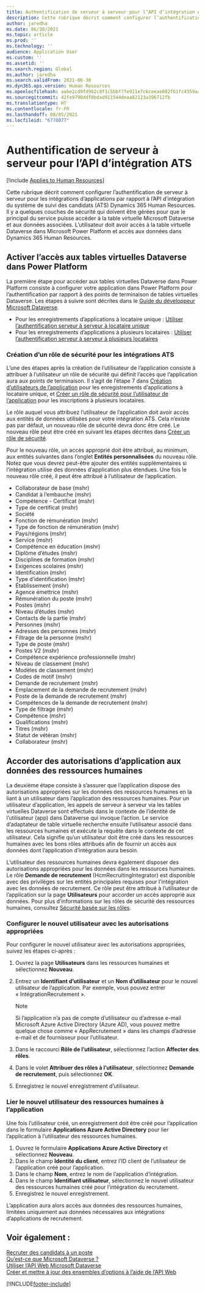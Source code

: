 ```yaml
---
title: Authentification de serveur à serveur pour l’API d’intégration ATS
description: Cette rubrique décrit comment configurer l’authentification de serveur à serveur pour les intégrations par rapport à l’API d’intégration du système de suivi des candidats (ATS) Dynamics 365 Human Resources.
author: jaredha
ms.date: 06/30/2021
ms.topic: article
ms.prod: ''
ms.technology: ''
audience: Application User
ms.custom: ''
ms.assetid: ''
ms.search.region: Global
ms.author: jaredha
ms.search.validFrom: 2021-06-30
ms.dyn365.ops.version: Human Resources
ms.openlocfilehash: aabe2cd9fd962c8f1c5bbf7fe911e7c6ceeae082f61fc4359aaf7bf197531eff
ms.sourcegitcommit: 42fe9790ddf0bdad911544deaa82123a396712fb
ms.translationtype: HT
ms.contentlocale: fr-FR
ms.lasthandoff: 08/05/2021
ms.locfileid: "6778077"
---
```

# <a name="server-to-server-authentication-for-the-ats-integration-api"></a>Authentification de serveur à serveur pour l’API d’intégration ATS

[!include [Applies to Human Resources](../includes/applies-to-hr.md)]

Cette rubrique décrit comment configurer l’authentification de serveur à serveur pour les intégrations d’applications par rapport à l’API d’intégration du système de suivi des candidats (ATS) Dynamics 365 Human Resources. Il y a quelques couches de sécurité qui doivent être gérées pour que le principal du service puisse accéder à la table virtuelle Microsoft Dataverse et aux données associées. L’utilisateur doit avoir accès à la table virtuelle Dataverse dans Microsoft Power Platform et accès aux données dans Dynamics 365 Human Resources.

## <a name="enable-access-to-dataverse-virtual-tables-in-power-platform"></a>Activer l’accès aux tables virtuelles Dataverse dans Power Platform

La première étape pour accéder aux tables virtuelles Dataverse dans Power Platform consiste à configurer votre application dans Power Platform pour l’authentification par rapport à des points de terminaison de tables virtuelles Dataverse. Les étapes à suivre sont décrites dans le [Guide du développeur Microsoft Dataverse](/powerapps/developer/data-platform).

  - Pour les enregistrements d’applications à locataire unique : [Utiliser l’authentification serveur à serveur à locataire unique](/powerapps/developer/data-platform/use-single-tenant-server-server-authentication)
  - Pour les enregistrements d’applications à plusieurs locataires : [Utiliser l’authentification serveur à serveur à plusieurs locataires](/powerapps/developer/data-platform/use-multi-tenant-server-server-authentication)

### <a name="creating-a-security-role-for-ats-integrations"></a>Création d’un rôle de sécurité pour les intégrations ATS

L’une des étapes après la création de l’utilisateur de l’application consiste à attribuer à l’utilisateur un rôle de sécurité qui définit l’accès que l’application aura aux points de terminaison. Il s’agit de l’étape 7 dans [Création d’utilisateurs de l’application](/powerapps/developer/data-platform/use-single-tenant-server-server-authentication#application-user-creation) pour les enregistrements d’applications à locataire unique, et [Créer un rôle de sécurité pour l’utilisateur de l’application](/powerapps/developer/data-platform/use-multi-tenant-server-server-authentication#create-a-security-role-for-the-application-user) pour les inscriptions à plusieurs locataires. 

Le rôle auquel vous attribuez l’utilisateur de l’application doit avoir accès aux entités de données utilisées pour votre intégration ATS. Cela n’existe pas par défaut, un nouveau rôle de sécurité devra donc être créé. Le nouveau rôle peut être créé en suivant les étapes décrites dans [Créer un rôle de sécurité](/power-platform/admin/create-edit-security-role#create-a-security-role).

Pour le nouveau rôle, un accès approprié doit être attribué, au minimum, aux entités suivantes dans l’onglet **Entités personnalisées** du nouveau rôle. Notez que vous devrez peut-être ajouter des entités supplémentaires si l’intégration utilise des données d’application plus étendues. Une fois le nouveau rôle créé, il peut être attribué à l’utilisateur de l’application.

  - Collaborateur de base (mshr)
  - Candidat à l’embauche (mshr)
  - Compétence - Certificat (mshr)
  - Type de certificat (mshr)
  - Société
  - Fonction de rémunération (mshr)
  - Type de fonction de rémunération (mshr)
  - Pays/régions (mshr)
  - Service (mshr)
  - Compétence en éducation (mshr)
  - Diplôme d’études (mshr)
  - Disciplines de formation (mshr)
  - Exigences scolaires (mshr)
  - Identification (mshr)
  - Type d’identification (mshr)
  - Établissement (mshr)
  - Agence émettrice (mshr)
  - Rémunération du poste (mshr)
  - Postes (mshr)
  - Niveau d’études (mshr)
  - Contacts de la partie (mshr)
  - Personnes (mshr)
  - Adresses des personnes (mshr)
  - Filtrage de la personne (mshr)
  - Type de poste (mshr)
  - Postes V2 (mshr)
  - Compétence expérience professionnelle (mshr)
  - Niveau de classement (mshr)
  - Modèles de classement (mshr)
  - Codes de motif (mshr)
  - Demande de recrutement (mshr)
  - Emplacement de la demande de recrutement (mshr)
  - Poste de la demande de recrutement (mshr)
  - Compétences de la demande de recrutement (mshr)
  - Type de filtrage (mshr)
  - Compétence (mshr)
  - Qualifications (mshr)
  - Titres (mshr)
  - Statut de vétéran (mshr)
  - Collaborateur (mshr)

## <a name="granting-application-permissions-to-human-resources-data"></a>Accorder des autorisations d’application aux données des ressources humaines

La deuxième étape consiste à s’assurer que l’application dispose des autorisations appropriées sur les données des ressources humaines en la liant à un utilisateur dans l’application des ressources humaines. Pour un utilisateur d’application, les appels de serveur à serveur via les tables virtuelles Dataverse sont effectués dans le contexte de l’identité de l’utilisateur (app) dans Dataverse qui invoque l’action. Le service d’adaptateur de table virtuelle recherche ensuite l’utilisateur associé dans les ressources humaines et exécute la requête dans le contexte de cet utilisateur. Cela signifie qu’un utilisateur doit être créé dans les ressources humaines avec les bons rôles attribués afin de fournir un accès aux données dont l’application d’intégration aura besoin.

L’utilisateur des ressources humaines devra également disposer des autorisations appropriées pour les données dans les ressources humaines. Le rôle **Demande de recrutement** (HcmRecruitingIntegrator) est disponible avec des privilèges sur les entités principales requises pour l’intégration avec les données de recrutement. Ce rôle peut être attribué à l’utilisateur de l’application sur la page **Utilisateurs** pour accorder un accès approprié aux données. Pour plus d’informations sur les rôles de sécurité des ressources humaines, consultez [Sécurité basée sur les rôles](/fin-ops-core/dev-itpro/sysadmin/role-based-security).

### <a name="set-up-the-new-user-with-appropriate-permissions"></a>Configurer le nouvel utilisateur avec les autorisations appropriées

Pour configurer le nouvel utilisateur avec les autorisations appropriées, suivez les étapes ci-après :

  1. Ouvrez la page **Utilisateurs** dans les ressources humaines et sélectionnez **Nouveau**.
  2. Entrez un **Identifiant d’utilisateur** et un **Nom d’utilisateur** pour le nouvel utilisateur de l’application. Par exemple, vous pouvez entrer « IntégrationRecrutement ».

      > [!NOTE]
      > Si l’application n’a pas de compte d’utilisateur ou d’adresse e-mail Microsoft Azure Active Directory (Azure AD), vous pouvez mettre quelque chose comme « AppRecrutement » dans les champs d’adresse e-mail et de fournisseur pour l’utilisateur.

  3. Dans le raccourci **Rôle de l’utilisateur**, sélectionnez l’action **Affecter des rôles**.
  4. Dans le volet **Attribuer des rôles à l’utilisateur**, sélectionnez **Demande de recrutement**, puis sélectionnez **OK**.
  5. Enregistrez le nouvel enregistrement d’utilisateur.

### <a name="link-the-new-human-resources-user-to-the-application"></a>Lier le nouvel utilisateur des ressources humaines à l’application

Une fois l’utilisateur créé, un enregistrement doit être créé pour l’application dans le formulaire **Applications Azure Active Directory** pour lier l’application à l’utilisateur des ressources humaines.

  1. Ouvrez le formulaire **Applications Azure Active Directory** et sélectionnez **Nouveau**.
  2. Dans le champ **Identité du client**, entrez l’ID client de l’utilisateur de l’application créé pour l’application.
  3. Dans le champ **Nom**, entrez le nom de l’application d’intégration.
  4. Dans le champ **Identifiant utilisateur**, sélectionnez le nouvel utilisateur des ressources humaines créé pour l’intégration du recrutement.
  5. Enregistrez le nouvel enregistrement.

L’application aura alors accès aux données des ressources humaines, limitées uniquement aux données nécessaires aux intégrations d’applications de recrutement.

## <a name="see-also"></a>Voir également :

[Recruter des candidats à un poste](hr-personnel-recruit.md)<br>
[Qu’est-ce que Microsoft Dataverse ?](/powerapps/maker/data-platform/data-platform-intro)<br>
[Utiliser l’API Web Microsoft Dataverse](/powerapps/developer/data-platform/webapi/overview)<br>
[Créer et mettre à jour des ensembles d’options à l’aide de l’API Web](/powerapps/developer/data-platform/webapi/create-update-optionsets)<br>

[!INCLUDE[footer-include](../includes/footer-banner.md)]
